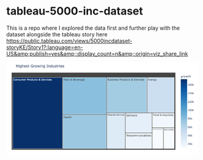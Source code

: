 # tableau-5000-inc-dataset
This is a repo where I explored the data first and further play with the dataset alongside the tableau story here https://public.tableau.com/views/5000incdataset-storyKE/Story1?:language=en-US&amp;publish=yes&amp;:display_count=n&amp;:origin=viz_share_link 

![Highest growing industries](./highest-growing-industries.png)
